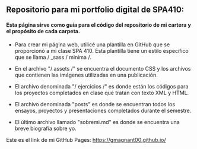 ## Repositorio para mi portfolio digital de SPA410: 

#### Esta página sirve como guía para el código del repositorio de mi cartera y el propósito de cada carpeta.

* Para crear mi página web, utilicé una plantilla en GitHub que se proporcionó a mi clase SPA 410. Esta plantilla tiene un estilo específico que se llama / _sass / minima /.

* En el archivo "/ assets /" se encuentra el documento CSS y los archivos que contienen las imágenes utilizadas en una publicación.

* El archivo denominada "/ ejercicios /" es donde están los códigos para los proyectos completados en clase que tratan con texto XML y HTML.

* El archivo denominada "posts" es donde se encuentran todos los ensayos, proyectos y presentaciones completados durante el semestre.

* El último archivo llamado "sobremi.md" es donde se encuentra una breve biografía sobre yo.

Este es el link de mi GitHub Pages: 
https://gmagnant00.github.io/ 
